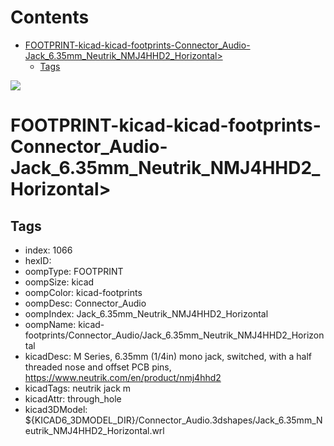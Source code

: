 



Contents
========

* [FOOTPRINT-kicad-kicad-footprints-Connector_Audio-Jack_6.35mm_Neutrik_NMJ4HHD2_Horizontal>](#footprint-kicad-kicad-footprints-connector_audio-jack_635mm_neutrik_nmj4hhd2_horizontal)
	* [Tags](#tags)
  
![][im]
# FOOTPRINT-kicad-kicad-footprints-Connector_Audio-Jack_6.35mm_Neutrik_NMJ4HHD2_Horizontal>

## Tags

- index: 1066
- hexID: 
- oompType: FOOTPRINT
- oompSize: kicad
- oompColor: kicad-footprints
- oompDesc: Connector_Audio
- oompIndex: Jack_6.35mm_Neutrik_NMJ4HHD2_Horizontal
- oompName: kicad-footprints/Connector_Audio/Jack_6.35mm_Neutrik_NMJ4HHD2_Horizontal
- kicadDesc: M Series, 6.35mm (1/4in) mono jack, switched, with a half threaded nose and offset PCB pins, https://www.neutrik.com/en/product/nmj4hhd2
- kicadTags: neutrik jack m
- kicadAttr: through_hole
- kicad3DModel: ${KICAD6_3DMODEL_DIR}/Connector_Audio.3dshapes/Jack_6.35mm_Neutrik_NMJ4HHD2_Horizontal.wrl



[im]: image.png
